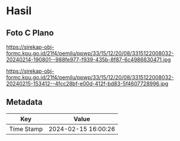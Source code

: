 # Hasil

## Foto C Plano

https://sirekap-obj-formc.kpu.go.id/21f4/pemilu/ppwp/33/15/12/20/08/3315122008032-20240214-190801--988fe977-f939-435b-8f87-6c4986630471.jpg

https://sirekap-obj-formc.kpu.go.id/21f4/pemilu/ppwp/33/15/12/20/08/3315122008032-20240215-153412--4fcc28bf-e00d-412f-bd83-5f4607728996.jpg


## Metadata

| Key        | Value               |
| ---------- | ------------------- |
| Time Stamp | 2024-02-15 16:00:26 |



